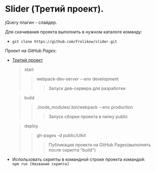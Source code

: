 # Slider (Третий проект).  
jQuery плагин - слайдер.  

Для скачивания проекта выполнить в нужном каталоге команду:  
* `git clone https://github.com/Frolikow/slider.git`  

 Проект на _GitHub_ _Pages_:  
* [Третий проект](https://frolikow.github.io/slider/)  

  > start  
  >> webpack-dev-server --env development  
  >>> Запуск дев-сервера для разработки  

  > build  
  >> ./node_modules/.bin/webpack --env production  
  >>> Запуск сборки проекта в папку public 
   
  > deploy  
  >> gh-pages -d public/UIkit  
  >>> Публикация проекта на GitHub Pages(выполнять после скрипта "build")  

* Использовать скрипты в командной строке проекта командой:  
  `npm run [Название скрипта]`  
